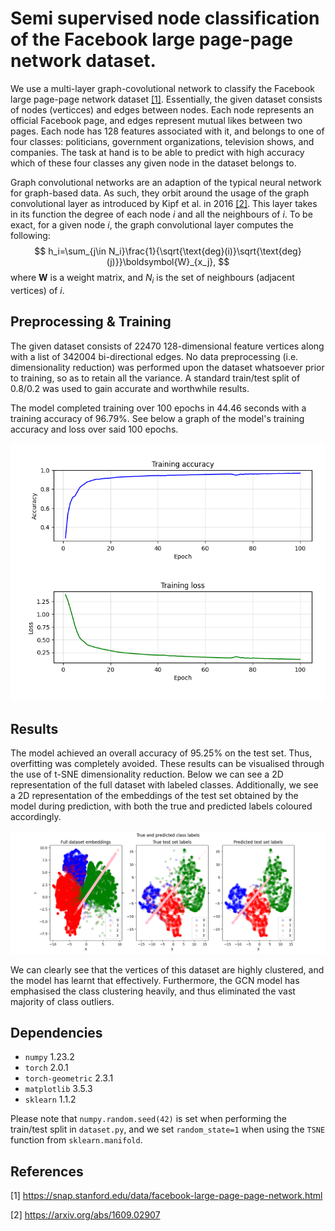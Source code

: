# Semi supervised node classification of the Facebook large page-page network dataset.

We use a multi-layer graph-covolutional network to classify the Facebook large page-page network dataset [[1]](#1). Essentially, the given dataset consists of nodes (verticces) and edges between nodes. Each node represents an official Facebook page, and edges represent mutual likes between  two pages. Each node has 128 features associated with it, and belongs to one of four classes: politicians, government organizations, television shows, and companies. The task at hand is to be able to predict with high accuracy which of these four classes any given node in the dataset belongs to. 

Graph convolutional networks are an adaption of the typical neural network for graph-based data. As such, they orbit around the usage of the graph convolutional layer as introduced by Kipf et al. in 2016 [[2]](#2). This layer takes in its function the degree of each node $i$ and all the neighbours of $i$. To be exact, for a given node $i$, the graph convolutional layer computes the following:
$$ 
h_i=\sum_{j\in N_i}\frac{1}{\sqrt{\text{deg}(i)}\sqrt{\text{deg}(j)}}\boldsymbol{W}_{x_j},
$$ 
where $\boldsymbol{W}$ is a weight matrix, and $N_i$ is the set of neighbours (adjacent vertices) of $i$.


## Preprocessing & Training

The given dataset consists of 22470 128-dimensional feature vertices along with a list of 342004 bi-directional edges. No data preprocessing (i.e. dimensionality reduction) was performed upon the dataset whatsoever prior to training, so as to retain all the variance. A standard train/test split of 0.8/0.2 was used to gain accurate and worthwhile results.

The model completed training over 100 epochs in 44.46 seconds with a training accuracy of 96.79%. See below a graph of the model's training accuracy and loss over said 100 epochs.

![training](images/training.png?raw=true)

## Results

The model achieved an overall accuracy of 95.25% on the test set. Thus, overfitting was completely avoided. These results can be visualised through the use of t-SNE dimensionality reduction. Below we can see a 2D representation of the full dataset with labeled classes. Additionally, we see a 2D representation of the embeddings of the test set obtained by the model during prediction, with both the true and predicted labels coloured accordingly. 

![embeddings](images/embeddings.png?raw=true)

We can clearly see that the vertices of this dataset are highly clustered, and the model has learnt that effectively. Furthermore, the GCN model has emphasised the class clustering heavily, and thus eliminated the vast majority of class outliers.

## Dependencies

* `numpy` 1.23.2
* `torch` 2.0.1
* `torch-geometric` 2.3.1
* `matplotlib` 3.5.3
* `sklearn` 1.1.2

Please note that `numpy.random.seed(42)` is set when performing the train/test split in `dataset.py`, and we set `random_state=1` when using the `TSNE` function from `sklearn.manifold`.

## References 

<a id="1">[1]</a> https://snap.stanford.edu/data/facebook-large-page-page-network.html

<a id="2">[2]</a> https://arxiv.org/abs/1609.02907
